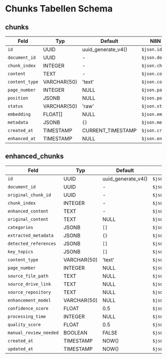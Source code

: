 # Chunks Tabellen Schema

## **chunks**

| Feld | Typ | Default | N8N Zugriff |
|------|-----|---------|-------------|
| `id` | UUID | uuid_generate_v4() | `$json.id` |
| `document_id` | UUID | - | `$json.document_id` |
| `chunk_index` | INTEGER | - | `$json.chunk_index` |
| `content` | TEXT | - | `$json.content` |
| `content_type` | VARCHAR(50) | 'text' | `$json.content_type` |
| `page_number` | INTEGER | NULL | `$json.page_number` |
| `position` | JSONB | NULL | `$json.position` |
| `status` | VARCHAR(50) | 'raw' | `$json.status` |
| `embedding` | FLOAT[] | NULL | `$json.embedding` |
| `metadata` | JSONB | `{}` | `$json.metadata` |
| `created_at` | TIMESTAMP | CURRENT_TIMESTAMP | `$json.created_at` |
| `enhanced_at` | TIMESTAMP | NULL | `$json.enhanced_at` |

## **enhanced_chunks**

| Feld | Typ | Default | N8N Zugriff |
|------|-----|---------|-------------|
| `id` | UUID | uuid_generate_v4() | `$json.id` |
| `document_id` | UUID | - | `$json.document_id` |
| `original_chunk_id` | UUID | - | `$json.original_chunk_id` |
| `chunk_index` | INTEGER | - | `$json.chunk_index` |
| `enhanced_content` | TEXT | - | `$json.enhanced_content` |
| `original_content` | TEXT | NULL | `$json.original_content` |
| `categories` | JSONB | `[]` | `$json.categories` |
| `extracted_metadata` | JSONB | `{}` | `$json.extracted_metadata` |
| `detected_references` | JSONB | `[]` | `$json.detected_references` |
| `key_topics` | JSONB | `[]` | `$json.key_topics` |
| `content_type` | VARCHAR(50) | 'text' | `$json.content_type` |
| `page_number` | INTEGER | NULL | `$json.page_number` |
| `source_file_path` | TEXT | NULL | `$json.source_file_path` |
| `source_drive_link` | TEXT | NULL | `$json.source_drive_link` |
| `source_repository` | TEXT | NULL | `$json.source_repository` |
| `enhancement_model` | VARCHAR(50) | NULL | `$json.enhancement_model` |
| `confidence_score` | FLOAT | 0.5 | `$json.confidence_score` |
| `processing_time` | INTEGER | NULL | `$json.processing_time` |
| `quality_score` | FLOAT | 0.5 | `$json.quality_score` |
| `manual_review_needed` | BOOLEAN | FALSE | `$json.manual_review_needed` |
| `created_at` | TIMESTAMP | NOW() | `$json.created_at` |
| `updated_at` | TIMESTAMP | NOW() | `$json.updated_at` |
